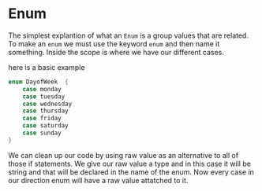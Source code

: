 # Enum

The simplest explantion of what an `Enum` is a group values that are related. To make an `enum` we must use the keyword `enum` and then name it something. Inside the scope is where we have our different cases. 

here is a basic example 

```swift
enum DayofWeek  {
    case monday
    case tuesday
    case wednesday
    case thursday
    case friday
    case saturday
    case sunday
}
```
We can clean up our code by using raw value as an alternative to all of those if statements. We give our raw value a type and in this case it will be string and that will be declared in the name of the enum. Now every case in our direction enum will have a raw value attatched to it.
